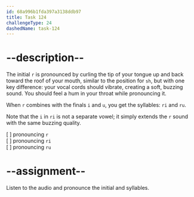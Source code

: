 ```yaml
---
id: 68a996b1fda397a3138ddb97
title: Task 124
challengeType: 24
dashedName: task-124
---
```


<!--SPEAKING-->

<!-- (Audio) A: r, ri, ru -->

# --description--

The initial `r` is pronounced by curling the tip of your tongue up and back toward the roof of your mouth, similar to the position for `sh`, but with one key difference: your vocal cords should vibrate, creating a soft, buzzing sound.  You should feel a hum in your throat while pronouncing it.

When `r` combines with the finals `i` and `u`, you get the syllables: `ri` and `ru`.

Note that the `i` in `ri` is not a separate vowel; it simply extends the `r` sound with the same buzzing quality.

[ ] pronouncing `r`  
[ ] pronouncing `ri`  
[ ] pronouncing `ru`

# --assignment--

Listen to the audio and pronounce the initial and syllables.

